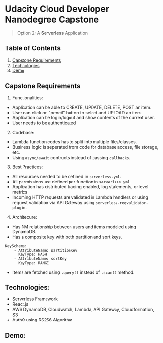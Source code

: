 # Udacity Cloud Developer Nanodegree Capstone

> Option 2:  A **Serverless** Application

## Table of Contents
1. [Capstone Requirements](#capstone-requirements)
2. [Technologies](#technologies)
3. [Demo](#demo)


## Capstone Requirements
1. Functionalities: 
- Application can be able to CREATE, UPDATE, DELETE, POST an item.
- User can click on "pencil" button to select and UPLOAD an item. 
- Application can be login/logout and show contents of the current user. 
- User needs to be authenticated
2. Codebase: 
- Lambda function codes has to split into multiple files/classes. 
- Business logic is seperated from code for database access, file storage, etc. 
- Using `async/await` contructs instead of passing `callbacks`. 
3. Best Practices: 
- All resources needed to be defined in `serverless.yml`. 
- All permissions are defined per function in `serverless.yml`.
- Application has distributed tracing enabled, log statements, or level metrics
- Incoming HTTP requests are validated in Lambda handlers or using request validation via API Gateway using `serverless-reqvalidator-plugin`. 
4. Architecure: 
- Has 1:M relationship between users and items modeled using DynamoDB. 
- Has a composite key with both partition and sort keys. 
```
KeySchema: 
    - AttributeName: partitionKey
      KeyType: HASH
    - AttributeName: sortKey
      KeyType: RANGE
```
- Items are fetched using `.query()` instead of `.scan()` method. 

## Technologies: 
- Serverless Framework
- React.js
- AWS DynamoDB, Cloudwatch, Lambda, API Gateway, Cloudformation, S3
- AuthO using RS256 Algorithm

## Demo: 